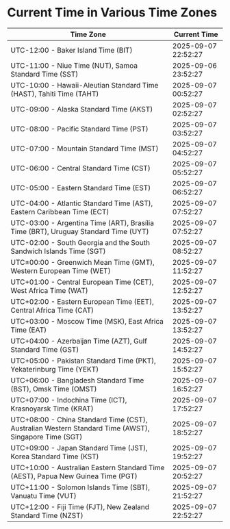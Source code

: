 # Current Time in Various Time Zones

| Time Zone | Current Time |
|-----------|--------------|
| UTC-12:00 - Baker Island Time (BIT) | 2025-09-07 22:52:27 |
| UTC-11:00 - Niue Time (NUT), Samoa Standard Time (SST) | 2025-09-06 23:52:27 |
| UTC-10:00 - Hawaii-Aleutian Standard Time (HAST), Tahiti Time (TAHT) | 2025-09-07 00:52:27 |
| UTC-09:00 - Alaska Standard Time (AKST) | 2025-09-07 02:52:27 |
| UTC-08:00 - Pacific Standard Time (PST) | 2025-09-07 03:52:27 |
| UTC-07:00 - Mountain Standard Time (MST) | 2025-09-07 04:52:27 |
| UTC-06:00 - Central Standard Time (CST) | 2025-09-07 05:52:27 |
| UTC-05:00 - Eastern Standard Time (EST) | 2025-09-07 06:52:27 |
| UTC-04:00 - Atlantic Standard Time (AST), Eastern Caribbean Time (ECT) | 2025-09-07 07:52:27 |
| UTC-03:00 - Argentina Time (ART), Brasília Time (BRT), Uruguay Standard Time (UYT) | 2025-09-07 07:52:27 |
| UTC-02:00 - South Georgia and the South Sandwich Islands Time (SGT) | 2025-09-07 08:52:27 |
| UTC±00:00 - Greenwich Mean Time (GMT), Western European Time (WET) | 2025-09-07 11:52:27 |
| UTC+01:00 - Central European Time (CET), West Africa Time (WAT) | 2025-09-07 12:52:27 |
| UTC+02:00 - Eastern European Time (EET), Central Africa Time (CAT) | 2025-09-07 13:52:27 |
| UTC+03:00 - Moscow Time (MSK), East Africa Time (EAT) | 2025-09-07 13:52:27 |
| UTC+04:00 - Azerbaijan Time (AZT), Gulf Standard Time (GST) | 2025-09-07 14:52:27 |
| UTC+05:00 - Pakistan Standard Time (PKT), Yekaterinburg Time (YEKT) | 2025-09-07 15:52:27 |
| UTC+06:00 - Bangladesh Standard Time (BST), Omsk Time (OMST) | 2025-09-07 16:52:27 |
| UTC+07:00 - Indochina Time (ICT), Krasnoyarsk Time (KRAT) | 2025-09-07 17:52:27 |
| UTC+08:00 - China Standard Time (CST), Australian Western Standard Time (AWST), Singapore Time (SGT) | 2025-09-07 18:52:27 |
| UTC+09:00 - Japan Standard Time (JST), Korea Standard Time (KST) | 2025-09-07 19:52:27 |
| UTC+10:00 - Australian Eastern Standard Time (AEST), Papua New Guinea Time (PGT) | 2025-09-07 20:52:27 |
| UTC+11:00 - Solomon Islands Time (SBT), Vanuatu Time (VUT) | 2025-09-07 21:52:27 |
| UTC+12:00 - Fiji Time (FJT), New Zealand Standard Time (NZST) | 2025-09-07 22:52:27 |
